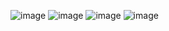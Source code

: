 ![image](https://github.com/viktordanchev/ConsoleGames-CSharp/assets/115632936/3e387fdd-9526-4259-adbf-5ab34d4d706f)
![image](https://github.com/viktordanchev/ConsoleGames-CSharp/assets/115632936/83bd6a19-f308-474d-b0b6-c3d7c62a1ce6)
![image](https://github.com/viktordanchev/ConsoleGames-CSharp/assets/115632936/5939ce06-6832-41d1-b7b5-77ad497491ea)
![image](https://github.com/viktordanchev/ConsoleGames-CSharp/assets/115632936/6cc02602-ff05-49be-9463-6318b9569297)
